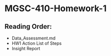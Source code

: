 # MGSC-410-Homework-1

## Reading Order:
- Data_Assessment.md
- HW1 Action List of Steps
- Insight Report
